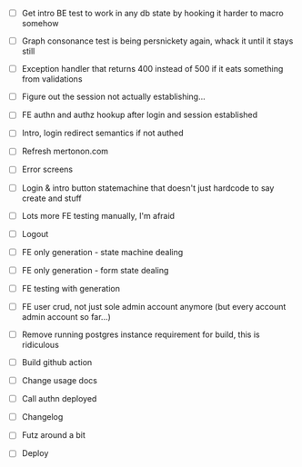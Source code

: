 - [ ] Get intro BE test to work in any db state by hooking it harder to macro somehow

- [ ] Graph consonance test is being persnickety again, whack it until it stays still
- [ ] Exception handler that returns 400 instead of 500 if it eats something from validations
- [ ] Figure out the session not actually establishing...
- [ ] FE authn and authz hookup after login and session established
- [ ] Intro, login redirect semantics if not authed

- [ ] Refresh mertonon.com
- [ ] Error screens
- [ ] Login & intro button statemachine that doesn't just hardcode to say create and stuff
- [ ] Lots more FE testing manually, I'm afraid
- [ ] Logout

- [ ] FE only generation - state machine dealing
- [ ] FE only generation - form state dealing
- [ ] FE testing with generation
- [ ] FE user crud, not just sole admin account anymore (but every account admin account so far...)

- [ ] Remove running postgres instance requirement for build, this is ridiculous
- [ ] Build github action
- [ ] Change usage docs
- [ ] Call authn deployed

- [ ] Changelog
- [ ] Futz around a bit
- [ ] Deploy
